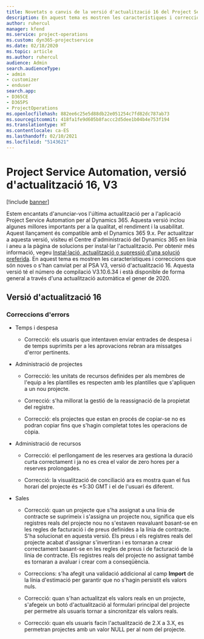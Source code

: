 ```yaml
---
title: Novetats o canvis de la versió d'actualització 16 del Project Service Automation, V3
description: En aquest tema es mostren les característiques i correccions disponibles al Project Service Automation V3, versió d'actualització 16.
author: ruhercul
manager: kfend
ms.service: project-operations
ms.custom: dyn365-projectservice
ms.date: 02/18/2020
ms.topic: article
ms.author: ruhercul
audience: Admin
search.audienceType:
- admin
- customizer
- enduser
search.app:
- D365CE
- D365PS
- ProjectOperations
ms.openlocfilehash: 882ee6c25e5d88db22e051254c7fd82dc787ab73
ms.sourcegitcommit: 418fa1fe9d605b8faccc2d5dee1b04b4e753f194
ms.translationtype: HT
ms.contentlocale: ca-ES
ms.lasthandoff: 02/10/2021
ms.locfileid: "5143621"
---
```

# <a name="project-service-automation-update-release-16-v3"></a>Project Service Automation, versió d'actualització 16, V3

[!include [banner](../includes/psa-now-project-operations.md)]

Estem encantats d'anunciar-vos l'última actualització per a l'aplicació Project Service Automation per al Dynamics 365. Aquesta versió inclou algunes millores importants per a la qualitat, el rendiment i la usabilitat.  Aquest llançament és compatible amb el Dynamics 365 9.x. Per actualitzar a aquesta versió, visiteu el Centre d'administració del Dynamics 365 en línia i aneu a la pàgina de solucions per instal·lar l'actualització. Per obtenir més informació, vegeu [Instal·lació, actualització o supressió d'una solució preferida](https://docs.microsoft.com/dynamics365/project-service/upgrade-psa-home-page).
En aquest tema es mostren les característiques i correccions que són noves o s'han canviat per al PSA V3, versió d'actualització 16. Aquesta versió té el número de compilació V3.10.6.34 i està disponible de forma general a través d'una actualització automàtica el gener de 2020.


## <a name="update-release-16"></a>Versió d'actualització 16

### <a name="bug-fixes"></a>Correccions d'errors

-   Temps i despesa

    -   Correcció: els usuaris que intentaven enviar entrades de despesa i de temps suprimits per a les aprovacions rebran ara missatges d'error pertinents.

-   Administració de projectes

    -   Correcció: les unitats de recursos definides per als membres de l'equip a les plantilles es respecten amb les plantilles que s'apliquen a un nou projecte.

    -   Correcció: s'ha millorat la gestió de la reassignació de la propietat del registre.

    -   Correcció: els projectes que estan en procés de copiar-se no es podran copiar fins que s'hagin completat totes les operacions de còpia.

-   Administració de recursos

    -   Correcció: el perllongament de les reserves ara gestiona la duració curta correctament i ja no es crea el valor de zero hores per a reserves prolongades.

    -   Correcció: la visualització de conciliació ara es mostra quan el fus horari del projecte és +5:30 GMT i el de l'usuari és diferent.

-   Sales

    -   Correcció: quan un projecte que s'ha assignat a una línia de contracte se suprimeix i s'assigna un projecte nou, significa que els registres reals del projecte nou no s'estaven reavaluant basant-se en les regles de facturació i de preus definides a la línia de contracte. S'ha solucionat en aquesta versió. Els preus i els registres reals del projecte acabat d'assignar s'invertiran i es tornaran a crear correctament basant-se en les regles de preus i de facturació de la línia de contracte. Els registres reals del projecte no assignat també es tornaran a avaluar i crear com a conseqüència.

    -   Correccions: s'ha afegit una validació addicional al camp **Import** de la línia d'estimació per garantir que no s'hagin persistit els valors nuls.

    -   Correcció: quan s'han actualitzat els valors reals en un projecte, s'afegeix un botó d'actualització al formulari principal del projecte per permetre als usuaris tornar a sincronitzar els valors reals.

    -   Correcció: quan els usuaris facin l'actualització de 2.X a 3.X, es permetran projectes amb un valor NULL per al nom del projecte.

